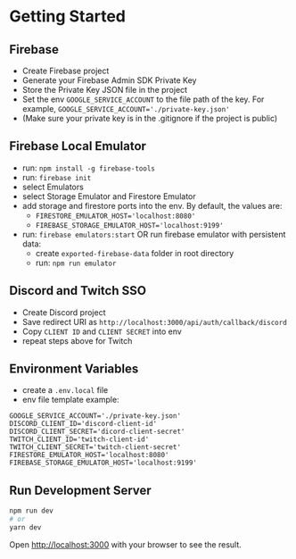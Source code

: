 # Getting Started

## Firebase

- Create Firebase project
- Generate your Firebase Admin SDK Private Key
- Store the Private Key JSON file in the project
- Set the env `GOOGLE_SERVICE_ACCOUNT` to the file path of the key. For example, `GOOGLE_SERVICE_ACCOUNT='./private-key.json'`
- (Make sure your private key is in the .gitignore if the project is public)

## Firebase Local Emulator

- run: `npm install -g firebase-tools`
- run: `firebase init`
- select Emulators
- select Storage Emulator and Firestore Emulator
- add storage and firestore ports into the env. By default, the values are:
  - `FIRESTORE_EMULATOR_HOST='localhost:8080'`
  - `FIREBASE_STORAGE_EMULATOR_HOST='localhost:9199'`
- run: `firebase emulators:start` OR run firebase emulator with persistent data:
  - create `exported-firebase-data` folder in root directory
  - run: `npm run emulator`

## Discord and Twitch SSO

- Create Discord project
- Save redirect URI as `http://localhost:3000/api/auth/callback/discord`
- Copy `CLIENT ID` and `CLIENT SECRET` into env
- repeat steps above for Twitch

## Environment Variables

- create a `.env.local` file
- env file template example:

```
GOOGLE_SERVICE_ACCOUNT='./private-key.json'
DISCORD_CLIENT_ID='discord-client-id'
DISCORD_CLIENT_SECRET='dicord-client-secret'
TWITCH_CLIENT_ID='twitch-client-id'
TWITCH_CLIENT_SECRET='twitch-client-secret'
FIRESTORE_EMULATOR_HOST='localhost:8080'
FIREBASE_STORAGE_EMULATOR_HOST='localhost:9199'
```

## Run Development Server

```bash
npm run dev
# or
yarn dev
```

Open [http://localhost:3000](http://localhost:3000) with your browser to see the result.
